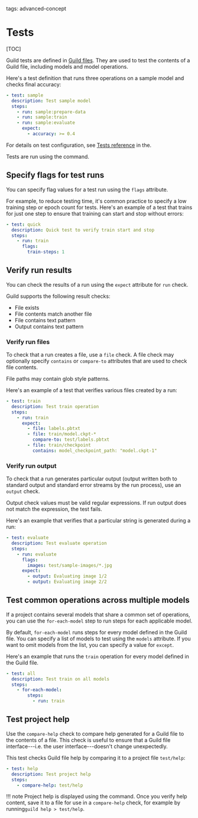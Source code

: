 tags: advanced-concept

# Tests

[TOC]

Guild tests are defined in [Guild files](term:guild-file). They are
used to test the contents of a Guild file, including models and model
operations.

Here's a test definition that runs three operations on a sample model
and checks final accuracy:

``` yaml
- test: sample
  description: Test sample model
  steps:
    - run: sample:prepare-data
    - run: sample:train
    - run: sample:evaluate
      expect:
        - accuracy: >= 0.4
```

For details on test configuration, see [Tests
reference](/docs/reference/guild-file/#tests) in the.

Tests are run using the [](cmd:test) command.

## Specify flags for test runs

You can specify flag values for a test run using the `flags` attribute.

For example, to reduce testing time, it's common practice to specify a
low training step or epoch count for tests. Here's an example of a
test that trains for just one step to ensure that training can start
and stop without errors:

``` yaml
- test: quick
  description: Quick test to verify train start and stop
  steps:
    - run: train
      flags:
        train-steps: 1
```

## Verify run results

You can check the results of a run using the `expect` attribute for
`run` check.

Guild supports the following result checks:

- File exists
- File contents match another file
- File contains text pattern
- Output contains text pattern

### Verify run files

To check that a run creates a file, use a `file` check. A file check
may optionally specify `contains` or `compare-to` attributes that are
used to check file contents.

File paths may contain glob style patterns.

Here's an example of a test that verifies various files created by a
run:

``` yaml
- test: train
  description: Test train operation
  steps:
    - run: train
      expect:
        - file: labels.pbtxt
        - file: train/model.ckpt-*
          compare-to: test/labels.pbtxt
        - file: train/checkpoint
          contains: model_checkpoint_path: "model.ckpt-1"
```

### Verify run output

To check that a run generates particular output (output written both
to standard output and standard error streams by the run process), use
an `output` check.

Output check values must be valid regular expressions. If run output
does not match the expression, the test fails.

Here's an example that verifies that a particular string is generated
during a run:

``` yaml
- test: evaluate
  description: Test evaluate operation
  steps:
    - run: evaluate
      flags:
        images: test/sample-images/*.jpg
      expect:
        - output: Evaluating image 1/2
        - output: Evaluating image 2/2
```

## Test common operations across multiple models

If a project contains several models that share a common set of
operations, you can use the `for-each-model` step to run steps for
each applicable model.

By default, `for-each-model` runs steps for every model defined in the
Guild file. You can specify a list of models to test using the
`models` attribute. If you want to omit models from the list, you can
specify a value for `except`.

Here's an example that runs the `train` operation for every model
defined in the Guild file.

``` yaml
- test: all
  description: Test train on all models
  steps:
    - for-each-model:
        steps:
          - run: train
```

## Test project help

Use the `compare-help` check to compare help generated for a Guild
file to the contents of a file. This check is useful to ensure that a
Guild file interface---i.e. the user interface---doesn't change
unexpectedly.

This test checks Guild file help by comparing it to a project file
`test/help`:

``` yaml
- test: help
  description: Test project help
  steps:
    - compare-help: test/help
```

!!! note
    Project help is displayed using the [](cmd:help)
    command. Once you verify help content, save it to a file for use
    in a `compare-help` check, for example by running``guild help >
    test/help``.
